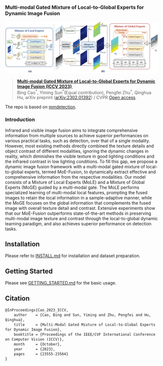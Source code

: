 ### Multi-modal Gated Mixture of Local-to-Global Experts for Dynamic Image Fusion

![](imgs/moefusion.png)

> **[Multi-modal Gated Mixture of Local-to-Global Experts for Dynamic Image Fusion (ICCV 2023)](https://openaccess.thecvf.com/content/ICCV2023/html/Cao_Multi-Modal_Gated_Mixture_of_Local-to-Global_Experts_for_Dynamic_Image_Fusion_ICCV_2023_paper.html)**,  
> Bing Cao<sup>\*</sup>, Yiming Sun<sup>\*</sup>(Equal contribution), Pengfei Zhu<sup>†</sup>, Qinghua Hu,
> arXiv preprint ([arXiv:2302.01392](https://arxiv.org/abs/2302.01392)) / CVPR [Open access](https://openaccess.thecvf.com/content/ICCV2023/papers/Cao_Multi-Modal_Gated_Mixture_of_Local-to-Global_Experts_for_Dynamic_Image_Fusion_ICCV_2023_paper.pdf). 

The repo is based on [mmdetection](https://github.com/open-mmlab/mmdetection).

### Introduction
Infrared and visible image fusion aims to integrate comprehensive information from multiple sources to achieve superior performances on various practical tasks, such as detection, over that of a single modality. However, most existing methods directly combined the texture details and object contrast of different modalities, ignoring the dynamic changes in reality, which diminishes the visible texture in good lighting conditions and the infrared contrast in low lighting conditions. To fill this gap, we propose a dynamic image fusion framework with a multi-modal gated mixture of local-to-global experts, termed MoE-Fusion, to dynamically extract effective and comprehensive information from the respective modalities. Our model consists of a Mixture of Local Experts (MoLE) and a Mixture of Global Experts (MoGE) guided by a multi-modal gate. The MoLE performs specialized learning of multi-modal local features, prompting the fused images to retain the local information in a sample-adaptive manner, while the MoGE focuses on the global information that complements the fused image with overall texture detail and contrast. Extensive experiments show that our MoE-Fusion outperforms state-of-the-art methods in preserving multi-modal image texture and contrast through the local-to-global dynamic learning paradigm, and also achieves superior performance on detection tasks.

## Installation

Please refer to [INSTALL.md](INSTALL.md) for installation and dataset preparation.


## Getting Started

Please see [GETTING_STARTED.md](GETTING_STARTED.md) for the basic usage.


## Citation

```
@InProceedings{Cao_2023_ICCV,
    author    = {Cao, Bing and Sun, Yiming and Zhu, Pengfei and Hu, Qinghua},
    title     = {Multi-Modal Gated Mixture of Local-to-Global Experts for Dynamic Image Fusion},
    booktitle = {Proceedings of the IEEE/CVF International Conference on Computer Vision (ICCV)},
    month     = {October},
    year      = {2023},
    pages     = {23555-23564}
}
```
